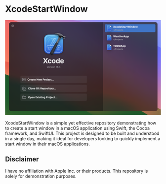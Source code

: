 # XcodeStartWindow

![img](./cover.png)

XcodeStartWindow is a simple yet effective repository demonstrating how to create a start window in a macOS application using Swift, the Cocoa framework, and SwiftUI. This project is designed to be built and understood in a single day, making it ideal for developers looking to quickly implement a start window in their macOS applications.

## Disclaimer

I have no affiliation with Apple Inc. or their products. This repository is solely for demonstration purposes.
